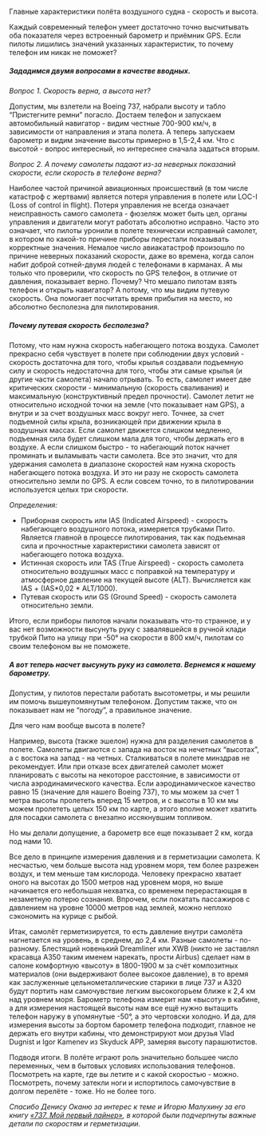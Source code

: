 Главные характеристики полёта воздушного судна - скорость и высота.

Каждый современный телефон умеет достаточно точно высчитывать оба показателя через встроенный барометр и приёмник GPS.
Если пилоты лишились значений указанных характеристик, то почему телефон им никак не поможет?

##### Зададимся двумя вопросами в качестве вводных.
*Вопрос 1. Скорость верна, а высота нет?*

Допустим, мы взлетели на Boeing 737, набрали высоту и табло “Пристегните ремни” погасло.
Достаем телефон и запускаем автомобильный навигатор - видим честные 700-900 км/ч, в зависимости от направления и этапа полета. А теперь запускаем барометр и видим значение высоты примерно в 1,5-2,4 км.
Что с высотой - вопрос интересный, но интереснее сначала задаться вторым.

*Вопрос 2. А почему самолеты падают из-за неверных показаний скорости, если скорость в телефоне верна?*

Наиболее частой причиной авиационных происшествий (в том числе катастроф с жертвами) является потеря управления в полете или LOC-I (Loss of control in flight).
Потеря управления не всегда означает неисправность самого самолета - фюзеляж может быть цел, органы управления и двигатели могут работать абсолютно исправно. Часто это означает, что пилоты уронили в полете технически исправный самолет, в котором по какой-то причине приборы перестали показывать корректные значения.
Немалое число авиакатастроф произошло по причине неверных показаний скорости, даже во времена, когда салон набит доброй сотней-двумя людей с телефонами в карманах. А мы только что проверили, что скорость по GPS телефон, в отличие от давления, показывает верно. Почему? Что мешало пилотам взять телефон и открыть навигатор?
А потому, что мы видим путевую скорость. Она помогает посчитать время прибытия на место, но абсолютно бесполезна для пилотирования.

##### Почему путевая скорость бесполезна?
Потому, что нам нужна скорость набегающего потока воздуха.
Самолет прекрасно себя чувствует в полете при соблюдении двух условий - скорость достаточна для того, чтобы крылья создавали подъемную силу и скорость недостаточна для того, чтобы эти самые крылья (и другие части самолета) начало отрывать.
То есть, самолет имеет две критических скорости - минимальную (скорость сваливания) и максимальную (конструктивный предел прочности).
Самолет летит не относительно исходной точки на земле (что показывает нам GPS), а внутри и за счет воздушных масс вокруг него. Точнее, за счет подъемной силы крыла, возникающей при движении крыла в воздушных массах. Если самолет движется слишком медленно, подъемная сила будет слишком мала для того, чтобы держать его в воздухе. А если слишком быстро - то набегающий поток начнет проминать и выламывать части самолета.
Все это значит, что для удержания самолета в диапазоне скоростей нам нужна скорость набегающего потока воздуха. И это ни разу не скорость самолета относительно земли по GPS.
А если совсем точно, то в пилотировании используется целых три скорости.

*Определения:*
- Приборная скорость или IAS (Indicated Airspeed) - скорость набегающего воздушного потока, измеряется трубками Пито. Является главной в процессе пилотирования, так как подъемная сила и прочностные характеристики самолета зависят от набегающего потока воздуха.
- Истинная скорость или TAS (True Airspeed) - скорость самолета относительно воздушных масс с поправкой на температуру и атмосферное давление на текущей высоте (ALT). Вычисляется как IAS + (IAS*0,02 * ALT/1000). 
- Путевая скорость или GS (Ground Speed) - скорость самолета относительно земли.

Итого, если приборы пилотов начали показывать что-то странное, и у вас нет возможности высунуть руку с завалявшейся в ручной клади трубкой Пито на улицу при -50° на скорости в 800 км/ч, пилотам со своим телефоном вы не поможете.

##### А вот теперь насчет высунуть руку из самолета. Вернемся к нашему барометру.
Допустим, у пилотов перестали работать высотометры, и мы решили им помочь вышеупомянутым телефоном. Допустим также, что он показывает нам не “погоду”, а правильное значение.

Для чего нам вообще высота в полете?

Например, высота (также эшелон) нужна для разделения самолетов в полете. Самолеты двигаются с запада на восток на нечетных “высотах”, а с востока на запад - на четных. Сталкиваться в полете минздрав не рекомендует.
Или при отказе всех двигателей самолет может планировать с высоты на некоторое расстояние, в зависимости от числа аэродинамического качества. Если аэродинамическое качество равно 15 (значение для нашего Boeing 737), то мы можем за счет 1 метра высоты пролететь вперед 15 метров, и с высоты в 10 км мы можем пролететь целых 150 км по карте, а этого вполне может хватить для посадки самолета с внезапно иссякнувшим топливом.

Но мы делали допущение, а барометр все еще показывает 2 км, когда под нами 10.

Все дело в принципе измерения давления и в герметизации самолета. К несчастью, чем больше высота над уровнем моря, тем более разрежен воздух, и тем меньше там кислорода. Человеку прекрасно хватает оного на высотах до 1500 метров над уровнем моря, но выше начинается его небольшая нехватка, со временем перерастающая в незаметную потерю сознания. Впрочем, если покатать пассажиров с давлением на уровне 10000 метров над землей, можно неплохо сэкономить на курице с рыбой.

Итак, самолёт герметизируется, то есть давление внутри самолёта нагнетается на уровень, в среднем, до 2,4 км. Разные самолеты - по-разному. Блестящий новенький Dreamliner или XWB (никто не заставлял красавца A350 таким именем нарекать, прости Airbus) сделает нам в салоне комфортную «высоту» в 1800-1900 м за счёт композитных материалов (они выдерживают более высокое давление), в то время как заслуженные цельнометаллические старики в лице 737 и A320 будут портить нам самочувствие легким высокогорьем ближе к 2,4 км над уровнем моря.
Барометр телефона измерит нам «высоту» в кабине, а для измерения настоящей высоты нам все ещё нужно вытащить телефон наружу в упомянутые -50°, а это чертовски холодно. И да, для измерения высоты за бортом барометр телефона подходит, главное не держать его внутри кабины, что демонстрируют мои друзья Vlad Dugnist и Igor Kamenev из Skyduck APP, замеряя высоту парашютистов.

Подводя итоги. В полёте играют роль значительно большее число переменных, чем в бытовых условиях использования телефонов. Посмотреть на карте, где вы летите и с какой скоростью - можно. Посмотреть, почему затекли ноги и испортилось самочувствие в долгом перелёте - тоже. Но не более того.

*Спасибо Денису Оканю за интерес к теме и Игорю Малухину за его книгу [«737. Мой первый лайнер»](http://malukhin.ru/?page_id=1968), в которой были подчерпнуты важные детали по скоростям и герметизации.*